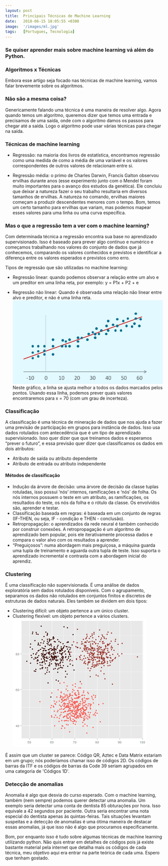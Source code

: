 ```yaml
---
layout: post
title:  Principais Técnicas de Machine Learning
date:   2018-06-15 18:05:55 +0300
image:  '/images/ml.jpg'
tags:   [Portugues, Tecnologia]
---
```


### Se quiser aprender mais sobre machine learning vá além do Python.

### Algoritmos x Técnicas
Embora esse artigo seja focado nas técnicas de machine learning, vamos falar brevemente sobre os algoritmos.

### Não são a mesma coisa? 
Genericamente falando uma técnica é uma maneira de resolver algo. Agora quando temos um algoritmo, queremos dizer que temos uma entrada e precisamos de uma saída, onde com o algoritmo damos os passos para chegar até a saída. Logo o algoritmo pode usar várias técnicas para chegar na saída.

### Técnicas de machine learning
- Regressão: na maioria dos livros de estatística, encontramos regressão como uma medida de como a média de uma variável e os valores correspondentes de outros valores de relacionam entre si.

- Regressão média: o primo de Charles Darwin, Francis Galton observou ervilhas durante anos (esse experimento junto com o Mendel foram muito importantes para o avanço dos estudos da genética). Ele concluiu que deixar a natureza fazer o seu trabalho resultaria em diversos tamanhos de ervilhas. A natureza no comando, ervilhas maiores começam a produzir descendentes menores com o tempo. Bom, temos um certo tamanho para ervilhas que variam, mas podemos mapear esses valores para uma linha ou uma curva específica. 

### Mas o que a regressão tem a ver com o machine learning? 
Com determinada técnica a regressão encontra sua base no aprendizado supervisionado. Isso é baseado para prever algo contínuo e numérico e começamos trabalhando nos valores do conjunto de dados que já conhecemos, comparando os valores conhecidos e previstos e identificar a diferença entre os valores esperados e previstos como erro. 

Tipos de regressão que são utilizadas no machine learning:
- Regressão linear: quando podemos observar a relação entre um alvo e um preditor em uma linha reta, por exemplo: y = P1x + P2 + e

- Regressão não linear: Quando é observada uma relação não linear entre alvo e preditor, e não é uma linha reta. 
![grafico2](/images/grafico1.jpg)
Neste gráfico, a linha se ajusta melhor a todos os dados marcados pelos pontos. Usando essa linha, podemos prever quais valores encontraremos para x = 70 (com um grau de incerteza).

### Classificação
A classificação é uma técnica de mineração de dados que nos ajuda a fazer uma previsão de participação em grupos para instância de dados. Isso usa dados rotulados com antecedência que é um tipo de aprendizado supervisionado. Isso quer dizer que que treinamos dados e esperamos “prever o futuro”, e essa previsão quer dizer que classificamos os dados em dois atributos:
- Atributo de saída ou atributo dependente 
- Atributo de entrada ou atributo independente

#### Métodos de classificação
- Indução da árvore de decisão: uma árvore de decisão da classe tuplas rotuladas, isso possui ‘nós’ internos, ramificações e ‘nós’ de folha. Os nós internos possuem o teste em um atributo, as ramificações, os resultados do teste, os nós da folha e o rótulo da classe. Os envolvidos são, aprender e testar.
- Classificação baseada em regras: é baseada em um conjunto de regras (IF-THEN, ou seja, IF - condição e THEN - conclusão).
- Retropropagação: o aprendizados da rede neural é também conhecido por construir conexões. A retropropagação é um algoritmo de aprendizado bem popular, pois ele iterativamente processa dados e compara o valor alvo com os resultados a aprender.
- “Preguiçosos”: numa abordagem mais preguiçosa, a máquina guarda uma tupla de treinamento e aguarda outra tupla de teste. Isso suporta o aprendizado incremental e contrasta com a abordagem inicial do aprendiz. 

### Clustering
É uma classificação não supervisionada. É uma análise de dados exploratória sem dados rotulados disponíveis. Com o agrupamento, separamos os dados não rotulados em conjuntos finitos e discretos de estruturas de dados naturais. Eles também se dividem em dois tipos: 
- Clustering difícil: um objeto pertence a um único cluster.
- Clustering flexível: um objeto pertence a vários clusters. 
![grafico2](/images/grafico2.png)

É assim que um cluster se parece: Código QR, Aztec e Data Matrix estariam em um grupo; nós poderíamos chamar isso de códigos 2D. Os códigos de barras da ITF e os códigos de barras da Code 39 seriam agrupados em uma categoria de 'Códigos 1D'. 
 
### Detecção de anomalias
Anomalia é algo que desvia do curso esperado. Com o machine learning, também (nem sempre) podemos querer detectar uma anomalia. Um exemplo seria detectar uma conta de dentista 85 obturações por hora. Isso equivale a 42 segundos por paciente. Outra seria encontrar uma nota especial do dentista apenas às quintas-feiras. Tais situações levantam suspeitas e a detecção de anomalias é uma ótima maneira de destacar essas anomalias, já que isso não é algo que procuramos especificamente.

Bom, por enquanto isso é tudo sobre algumas técnicas de machine learning utilizando python. Não quis entrar em detalhes de códigos pois já existe bastante material pela internet que detalha mais os códigos de cada técnica, meu objetivo aqui era entrar na parte teórica de cada uma. Espero que tenham gostado.
